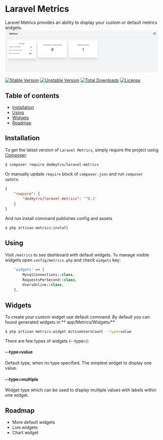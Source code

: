 # Laravel Metrics

Laravel Metrics provides an ability to display your custom or default metrics widgets.
![img.png](img.png)

[![Stable Version][badge_stable]][link_packagist]
[![Unstable Version][badge_unstable]][link_packagist]
[![Total Downloads][badge_downloads]][link_packagist]
[![License][badge_license]][link_license]

## Table of contents

* [Installation](#installation)
* [Using](#using)
* [Widgets](#widgets)
* [Roadmap](#roadmap)

## Installation

To get the latest version of `Laravel Metrics`, simply require the project using [Composer](https://getcomposer.org):

```bash
$ composer require dedmytro/laravel-metrics
```

Or manually update `require` block of `composer.json` and run `composer update`.

```json
{
    "require": {
        "dedmytro/laravel-metrics": "^0.1"
    }
}
```

And run install command publishes config and assets

```bash
$ php artisan metrics:install
```


## Using

Visit `/metrics` to see dashboard with default widgets. To manage visible widgets open `config/metrics.php` and
check `widgets` key:

```php
    'widgets' => [
        MysqlConnections::class,
        RequestsPerSecond::class,
        UsersOnline::class,
    ],
```

## Widgets

To create your custom widget use default command. By default you can found generated widgets in **
app/Metrics/Widgets/**

```bash
$ php artisan metrics:widget ActiveUsersCount --type=value
```

There are few types of widgets (--type=):

#### --type=value

Default type, when no type specified. The simplest widget to display one value.

#### --type=multiple

Widget type which can be used to display multiple values with labels within one widget.

## Roadmap

* More default widgets
* Live widgets
* Chart widget

[badge_downloads]:      https://img.shields.io/packagist/dt/dedmytro/laravel-metrics.svg?style=flat-square

[badge_license]:        https://img.shields.io/packagist/l/dedmytro/laravel-metrics.svg?style=flat-square

[badge_stable]:         https://img.shields.io/github/v/release/dedmytro/laravel-metrics?label=stable&style=flat-square

[badge_unstable]:       https://img.shields.io/badge/unstable-dev--main-orange?style=flat-square

[link_license]:         LICENSE

[link_packagist]:       https://packagist.org/packages/dedmytro/laravel-metrics
